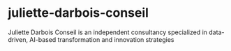 # juliette-darbois-conseil
Juliette Darbois Conseil is an independent consultancy specialized in data-driven, AI-based transformation and innovation strategies

